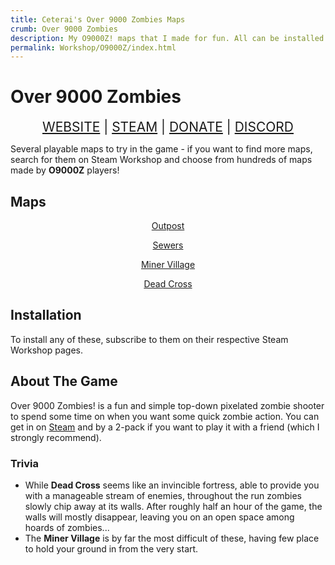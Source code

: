 ```yaml
---
title: Ceterai's Over 9000 Zombies Maps
crumb: Over 9000 Zombies
description: My O9000Z! maps that I made for fun. All can be installed from Steam Workshop, where you can find many more excellent maps by other users. Hope you enjoy!
permalink: Workshop/O9000Z/index.html
---
```


# Over 9000 Zombies

<div align="center" style="font-size: 150%;">
<a class="ct_button" href="https://ceterai.github.io/Workshop/O9000Z">WEBSITE</a> | <a class="ct_button" href="https://steamcommunity.com/id/ceterai/myworkshopfiles/?appid=273500">STEAM</a> | <a class="ct_button" href="https://buymeacoffee.com/ceterai">DONATE</a> | <a class="ct_button" href="https://discord.gg/gGEwZ5vbgr">DISCORD</a>
</div>

Several playable maps to try in the game - if you want to find more maps, search for them on Steam Workshop and choose from hundreds of maps made by **O9000Z** players!

## Maps

<div align="center">
<a href="https://steamcommunity.com/sharedfiles/filedetails/?id=2116637227" class="ct_card" data-bgimage="https://steamusercontent-a.akamaihd.net/ugc/1047596953746964811/3516C635BEB762AB4B02857106501CC14CDB1FBE/?imw=5000&imh=5000&ima=fit&impolicy=Letterbox&imcolor=%23000000&letterbox=false" style="height: 200px;"><p>Outpost</p></a>
<a href="https://steamcommunity.com/sharedfiles/filedetails/?id=2119040234" class="ct_card" data-bgimage="https://steamusercontent-a.akamaihd.net/ugc/1047597270301259809/56390ED18C91B73FC32A3EFA168316261DDF1B95/?imw=5000&imh=5000&ima=fit&impolicy=Letterbox&imcolor=%23000000&letterbox=false" style="height: 200px;"><p>Sewers</p></a>
<a href="https://steamcommunity.com/sharedfiles/filedetails/?id=2124929952" class="ct_card" data-bgimage="https://steamusercontent-a.akamaihd.net/ugc/1047597681316020056/894434420DA1D9268BB51D76C3FA754A30968A34/?imw=5000&imh=5000&ima=fit&impolicy=Letterbox&imcolor=%23000000&letterbox=false" style="height: 200px;"><p>Miner Village</p></a>
<a href="https://steamcommunity.com/sharedfiles/filedetails/?id=2146709533" class="ct_card" data-bgimage="https://steamusercontent-a.akamaihd.net/ugc/1296423329420618142/FC31353BDB470F2B61D49AFF785E2851E2E60F30/?imw=5000&imh=5000&ima=fit&impolicy=Letterbox&imcolor=%23000000&letterbox=false" style="height: 200px;"><p>Dead Cross</p></a>
</div>

## Installation

To install any of these, subscribe to them on their respective Steam Workshop pages.

## About The Game

Over 9000 Zombies! is a fun and simple top-down pixelated zombie shooter to spend some time on when you want some quick zombie action. You can get in on [Steam](https://store.steampowered.com/app/273500/Over_9000_Zombies/) and by a 2-pack if you want to play it with a friend (which I strongly recommend).

### Trivia

- While **Dead Cross** seems like an invincible fortress, able to provide you with a manageable stream of enemies, throughout the run zombies slowly chip away at its walls. After roughly half an hour of the game, the walls will mostly disappear, leaving you on an open space among hoards of zombies...
- The **Miner Village** is by far the most difficult of these, having few place to hold your ground in from the very start.
